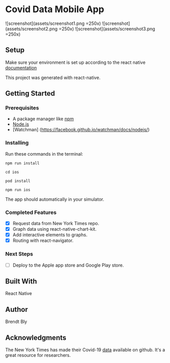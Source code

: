 # Covid Data Mobile App

![screenshot](assets/screenshot1.png =250x)
![screenshot](assets/screenshot2.png =250x)
![screenshot](assets/screenshot3.png =250x)

## Setup

Make sure your environment is set up according to the react native [documentation](https://reactnative.dev/docs/environment-setup)

This project was generated with react-native.

## Getting Started

### Prerequisites

- A package manager like [npm](https://www.npmjs.com/)
- [Node.js](https://nodejs.org/en/)
- [Watchman] (https://facebook.github.io/watchman/docs/nodejs/)


### Installing

Run these commands in the terminal:

```
npm run install

cd ios

pod install

npm run ios
```

The app should automatically in your simulator.

### Completed Features

- [x] Request data from New York Times repo.
- [x] Graph data using react-native-chart-kit.
- [x] Add interactive elements to graphs.
- [x] Routing with react-navigator.

### Next Steps

- [ ] Deploy to the Apple app store and Google Play store.

## Built With

React Native

## Author

Brendt Bly

## Acknowledgments

The New York Times has made their Covid-19 [data](https://github.com/nytimes/covid-19-data) available on github.  It's a great resource for researchers.
